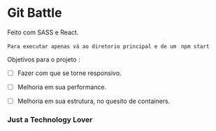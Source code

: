 # Git Battle

Feito com SASS e React.

`Para executar apenas vá ao diretorio principal e de um ` ```npm start```

Objetivos para o projeto :

- [ ] Fazer com que se torne responsivo.
- [ ] Melhoria em sua performance.
- [ ] Melhoria em sua estrutura, no quesito de containers.


### Just a Technology Lover
